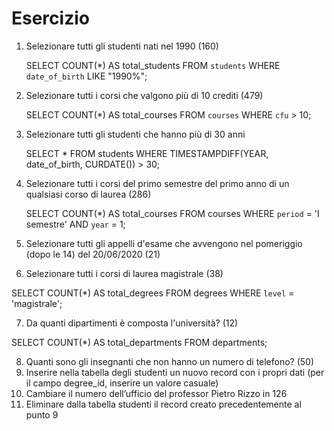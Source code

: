 # Esercizio

1. Selezionare tutti gli studenti nati nel 1990 (160)

   SELECT COUNT(\*) AS total_students
   FROM `students`
   WHERE `date_of_birth` LIKE "1990%";

2. Selezionare tutti i corsi che valgono più di 10 crediti (479)

   SELECT COUNT(\*) AS total_courses
   FROM `courses`
   WHERE `cfu` > 10;

3. Selezionare tutti gli studenti che hanno più di 30 anni

   SELECT \*
   FROM students
   WHERE TIMESTAMPDIFF(YEAR, date_of_birth, CURDATE()) > 30;

4. Selezionare tutti i corsi del primo semestre del primo anno di un qualsiasi corso di
   laurea (286)

   SELECT COUNT(\*) AS total_courses
   FROM courses
   WHERE `period` = 'I semestre'
   AND `year` = 1;

5. Selezionare tutti gli appelli d'esame che avvengono nel pomeriggio (dopo le 14) del
   20/06/2020 (21)
6. Selezionare tutti i corsi di laurea magistrale (38)

SELECT COUNT(\*) AS total_degrees
FROM degrees
WHERE `level` = 'magistrale';

7. Da quanti dipartimenti è composta l'università? (12)

SELECT COUNT(\*) AS total_departments
FROM departments;

8. Quanti sono gli insegnanti che non hanno un numero di telefono? (50)
9. Inserire nella tabella degli studenti un nuovo record con i propri dati (per il campo
   degree_id, inserire un valore casuale)
10. Cambiare il numero dell’ufficio del professor Pietro Rizzo in 126
11. Eliminare dalla tabella studenti il record creato precedentemente al punto 9
